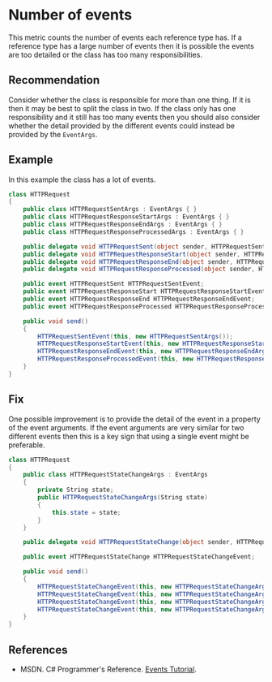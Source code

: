 # Number of events
This metric counts the number of events each reference type has. If a reference type has a large number of events then it is possible the events are too detailed or the class has too many responsibilities.


## Recommendation
Consider whether the class is responsible for more than one thing. If it is then it may be best to split the class in two. If the class only has one responsibility and it still has too many events then you should also consider whether the detail provided by the different events could instead be provided by the `EventArgs`.


## Example
In this example the class has a lot of events.


```csharp
class HTTPRequest
{
    public class HTTPRequestSentArgs : EventArgs { }
    public class HTTPRequestResponseStartArgs : EventArgs { }
    public class HTTPRequestResponseEndArgs : EventArgs { }
    public class HTTPRequestResponseProcessedArgs : EventArgs { }

    public delegate void HTTPRequestSent(object sender, HTTPRequestSentArgs e);
    public delegate void HTTPRequestResponseStart(object sender, HTTPRequestResponseStartArgs e);
    public delegate void HTTPRequestResponseEnd(object sender, HTTPRequestResponseEndArgs e);
    public delegate void HTTPRequestResponseProcessed(object sender, HTTPRequestResponseProcessedArgs e);

    public event HTTPRequestSent HTTPRequestSentEvent;
    public event HTTPRequestResponseStart HTTPRequestResponseStartEvent;
    public event HTTPRequestResponseEnd HTTPRequestResponseEndEvent;
    public event HTTPRequestResponseProcessed HTTPRequestResponseProcessedEvent;

    public void send()
    {
        HTTPRequestSentEvent(this, new HTTPRequestSentArgs());
        HTTPRequestResponseStartEvent(this, new HTTPRequestResponseStartArgs());
        HTTPRequestResponseEndEvent(this, new HTTPRequestResponseEndArgs());
        HTTPRequestResponseProcessedEvent(this, new HTTPRequestResponseProcessedArgs());
    }
}

```

## Fix
One possible improvement is to provide the detail of the event in a property of the event arguments. If the event arguments are very similar for two different events then this is a key sign that using a single event might be preferable.


```csharp
class HTTPRequest
{
    public class HTTPRequestStateChangeArgs : EventArgs
    {
        private String state;
        public HTTPRequestStateChangeArgs(String state)
        {
            this.state = state;
        }
    }

    public delegate void HTTPRequestStateChange(object sender, HTTPRequestStateChangeArgs e);

    public event HTTPRequestStateChange HTTPRequestStateChangeEvent;

    public void send()
    {
        HTTPRequestStateChangeEvent(this, new HTTPRequestStateChangeArgs("sent"));
        HTTPRequestStateChangeEvent(this, new HTTPRequestStateChangeArgs("responsestart"));
        HTTPRequestStateChangeEvent(this, new HTTPRequestStateChangeArgs("responseend"));
        HTTPRequestStateChangeEvent(this, new HTTPRequestStateChangeArgs("responseprocessed"));
    }
}

```

## References
* MSDN. C\# Programmer's Reference. [Events Tutorial](http://msdn.microsoft.com/en-us/library/aa645739(v=vs.71).aspx).
